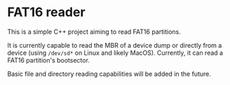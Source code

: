 # FAT16 reader

This is a simple C++ project aiming to read FAT16 partitions.

It is currently capable to read the MBR of a device dump or directly from a device (using `/dev/sd*` on Linux and likely MacOS). Currently, it can read a FAT16 partition's bootsector.

Basic file and directory reading capabilities will be added in the future.
